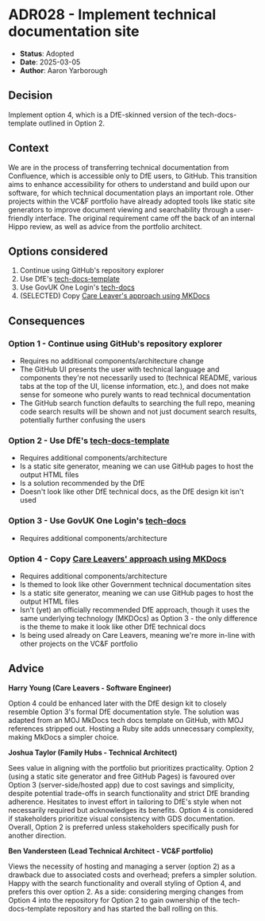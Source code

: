 
# ADR028 - Implement technical documentation site

- **Status**: Adopted
- **Date**: 2025-03-05
- **Author**: Aaron Yarborough

## Decision

Implement option 4, which is a DfE-skinned version of the tech-docs-template outlined in Option 2.

## Context

We are in the process of transferring technical documentation from Confluence, which is accessible only to DfE users, to GitHub. This transition aims to enhance accessibility for others to understand and build upon our software, for which technical documentation plays an important role. Other projects within the VC&F portfolio have already adopted tools like static site generators to improve document viewing and searchability through a user-friendly interface. The original requirement came off the back of an internal Hippo review, as well as advice from the portfolio architect.

## Options considered

1. Continue using GitHub's repository explorer
2. Use DfE's [tech-docs-template](https://github.com/DFE-Digital/tech-docs-template)
3. Use GovUK One Login's [tech-docs](https://github.com/govuk-one-login/tech-docs)
4. (SELECTED) Copy [Care Leaver's approach using MKDocs](https://github.com/DFE-Digital/care-leavers/tree/main/resources/tech_docs_template)


## Consequences

### Option 1 - Continue using GitHub's repository explorer

* Requires no additional components/architecture change
* The GitHub UI presents the user with technical language and components they're not necessarily used to (technical README, various tabs at the top of the UI, license information, etc.), and does not make sense for someone who purely wants to read technical documentation
* The GitHub search function defaults to searching the full repo, meaning code search results will be shown and not just document search results, potentially further confusing the users 

### Option 2 - Use DfE's [tech-docs-template](https://github.com/DFE-Digital/tech-docs-template)

* Requires additional components/architecture
* Is a static site generator, meaning we can use GitHub pages to host the output HTML files
* Is a solution recommended by the DfE
* Doesn't look like other DfE technical docs, as the DfE design kit isn't used

### Option 3 - Use GovUK One Login's [tech-docs](https://github.com/govuk-one-login/tech-docs)

* Requires additional components/architecture

### Option 4 - Copy [Care Leavers' approach using MKDocs](https://github.com/DFE-Digital/care-leavers/tree/main/resources/tech_docs_template)

* Requires additional components/architecture
* Is themed to look like other Government technical documentation sites
* Is a static site generator, meaning we can use GitHub pages to host the output HTML files
* Isn't (yet) an officially recommended DfE approach, though it uses the same underlying technology (MKDOcs) as Option 3 - the only difference is the theme to make it look like other DfE technical docs
* Is being used already on Care Leavers, meaning we're more in-line with other projects on the VC&F portfolio

## Advice

**Harry Young (Care Leavers - Software Engineer)**

Option 4 could be enhanced later with the DfE design kit to closely resemble Option 3's formal DfE documentation style. The solution was adapted from an MOJ MkDocs tech docs template on GitHub, with MOJ references stripped out. Hosting a Ruby site adds unnecessary complexity, making MkDocs a simpler choice.

**Joshua Taylor (Family Hubs - Technical Architect)**

Sees value in aligning with the portfolio but prioritizes practicality. Option 2 (using a static site generator and free GitHub Pages) is favoured over Option 3 (server-side/hosted app) due to cost savings and simplicity, despite potential trade-offs in search functionality and strict DfE branding adherence. Hesitates to invest effort in tailoring to DfE's style when not necessarily required but acknowledges its benefits. Option 4 is considered if stakeholders prioritize visual consistency with GDS documentation. Overall, Option 2 is preferred unless stakeholders specifically push for another direction.

**Ben Vandersteen (Lead Technical Architect - VC&F portfolio)**

Views the necessity of hosting and managing a server (option 2) as a drawback due to associated costs and overhead; prefers a simpler solution. Happy with the search functionality and overall styling of Option 4, and prefers this over option 2. As a side: considering merging changes from Option 4 into the repository for Option 2 to gain ownership of the tech-docs-template repository and has started the ball rolling on this.